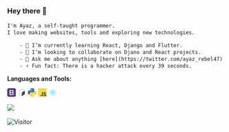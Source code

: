 

<!--
**rebel47/rebel47** is a ✨ _special_ ✨ repository because its `README.md` (this file) appears on your GitHub profile.

Here are some ideas to get you started:

- 🔭 I’m currently working on ...
- 🌱 I’m currently learning ...
- 👯 I’m looking to collaborate on ...
- 🤔 I’m looking for help with ...
- 💬 Ask me about ...
- 📫 How to reach me: ...
- 😄 Pronouns: ...
- ⚡ Fun fact: ...
-->

### Hey there 👋
```
I'm Ayaz, a self-taught programmer. 
I love making websites, tools and exploring new technologies. 

```
```
    - 🌱 I’m currently learning React, Django and Flutter.
    - 👯 I’m looking to collaborate on Djano and React projects.
    - 💬 Ask me about anything [here](https://twitter.com/ayaz_rebel47)
    - ⚡ Fun fact: There is a hacker attack every 39 seconds.
```
**Languages and Tools:**

<code><img height="20" title="BootStrap" src="/assets/bootstrap.png"></code>
<code><img height="20" title="Bash" src="/assets/bash.png"></code>
<code><img height="20" title="Python" src="/assets/python.jpg"></code>
<code><img height="20" title="JavaScript" src="/assets/javascript.png"></code>
<code><img height="20" title="React" src="/assets/react.png"></code>


<!--Ayaz's Github Stats -->
<img src = "https://github-readme-stats.vercel.app/api?username=rebel47&show_icons=true&title_color=0984e3&icon_color=79ff97&text_color=fff&bg_color=151515&line_height=27&hide=stars" />


![Visitor](https://visitor-badge.laobi.icu/badge?page_id=rebel47.rebel47)
